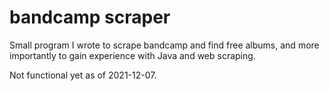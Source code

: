# bandcamp scraper

Small program I wrote to scrape bandcamp and find free albums, and more
importantly to gain experience with Java and web scraping.

Not functional yet as of 2021-12-07.
